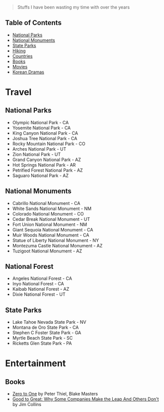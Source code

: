> Stuffs I have been wasting my time with over the years

## Table of Contents
* [National Parks](#national-parks)
* [National Monuments](national-monuments)
* [State Parks](#state-parks)
* [Hiking](#hiking)
* [Countries](#Countries)
* [Books](#books)
* [Movies](#movies)
* [Korean Dramas](#k-drama)

# Travel

## National Parks
* Olympic National Park - CA
* Yosemite National Park - CA
* King Canyon National Park - CA
* Joshua Tree National Park - CA
* Rocky Mountain National Park - CO
* Arches National Park - UT
* Zion National Park - UT
* Grand Canyon National Park - AZ
* Hot Springs National Park - AR
* Petrified Forest National Park - AZ
* Saguaro National Park - AZ 

## National Monuments
* Cabrillo National Monument - CA
* White Sands National Monument - NM
* Colorado National Monument - CO
* Cedar Break National Monument - UT
* Fort Union National Monument - NM
* Giant Sequoia National Monument - CA
* Muir Woods National Monument - CA
* Statue of Liberty National Monument - NY
* Montezuma Castle National Monument - AZ
* Tuzigoot National Monument - AZ

## National Forest
* Angeles National Forest - CA
* Inyo National Forest - CA
* Kaibab National Forest - AZ
* Dixie National Forest - UT

## State Parks
* Lake Tahoe Nevada State Park - NV
* Montana de Oro State Park - CA
* Stephen C Foster State Park - GA
* Myrtle Beach State Park - SC
* Ricketts Glen State Park - PA


# Entertainment

## Books
* [Zero to One](https://www.goodreads.com/book/show/18050143-zero-to-one) by Peter Thiel, Blake Masters
* [Good to Great: Why Some Companies Make the Leap And Others Don't](https://www.amazon.com/Good-Great-Some-Companies-Others/dp/0066620996/ref=sr_1_1?ie=UTF8&qid=1530579114&sr=8-1&keywords=good+to+great) by Jim Collins
